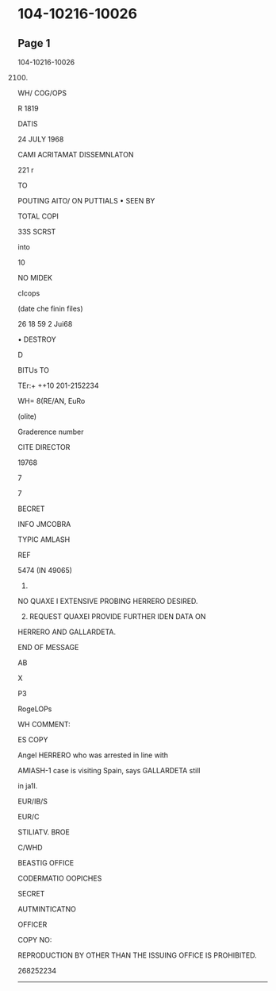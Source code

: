 # 104-10216-10026

## Page 1

104-10216-10026

2100.

WH/ COG/OPS

R 1819

DATIS

24 JULY 1968

CAMI ACRITAMAT DISSEMNLATON

221 r

TO

POUTING AITO/ ON PUTTIALS • SEEN BY

TOTAL COPI

33S SCRST

into

10

NO MIDEK

cIcops

(date che finin files)

26 18 59 2 Jui68

• DESTROY

D

BITUs TO

TEr:+ ++10 201-2152234

WH= 8(RE/AN, EuRo

(olite)

Graderence number

CITE DIRECTOR

19768

7

7

BECRET

INFO JMCOBRA

TYPIC AMLASH

REF

5474 (IN 49065)

1.

NO QUAXE I EXTENSIVE PROBING HERRERO DESIRED.

2. REQUEST QUAXEI PROVIDE FURTHER IDEN DATA ON

HERRERO AND GALLARDETA.

END OF MESSAGE

AB

X

P3

RogeLOPs

WH COMMENT:

ES COPY

Angel HERRERO who was arrested in line with

AMIASH-1 case is visiting Spain, says GALLARDETA still

in ja1l.

EUR/IB/S

EUR/C

STILIATV. BROE

C/WHD

BEASTIG OFFICE

CODERMATIO OOPICHES

SECRET

AUTMINTICATNO

OFFICER

COPY NO:

REPRODUCTION BY OTHER THAN THE ISSUING OFFICE IS PROHIBITED.

268252234

---

